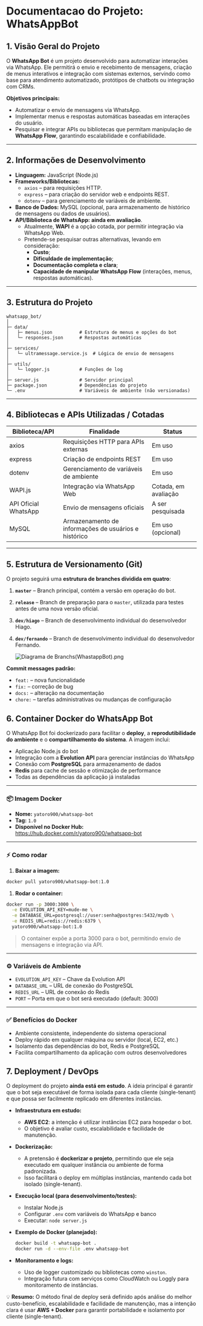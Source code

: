 # Documentacao do Projeto: WhatsAppBot

## 1. Visão Geral do Projeto

O **WhatsApp Bot** é um projeto desenvolvido para automatizar interações via WhatsApp. Ele permitirá o envio e recebimento de mensagens, criação de menus interativos e integração com sistemas externos, servindo como base para atendimento automatizado, protótipos de chatbots ou integração com CRMs.

**Objetivos principais:**

- Automatizar o envio de mensagens via WhatsApp.
- Implementar menus e respostas automáticas baseadas em interações do usuário.
- Pesquisar e integrar APIs ou bibliotecas que permitam manipulação de **WhatsApp Flow**, garantindo escalabilidade e confiabilidade.

---

## 2. Informações de Desenvolvimento

- **Linguagem:** JavaScript (Node.js)
- **Frameworks/Bibliotecas:**
    - `axios` – para requisições HTTP.
    - `express` – para criação do servidor web e endpoints REST.
    - `dotenv` – para gerenciamento de variáveis de ambiente.
- **Banco de Dados:** MySQL (opcional, para armazenamento de histórico de mensagens ou dados de usuários).
- **API/Biblioteca de WhatsApp:** **ainda em avaliação**.
    - Atualmente, **WAPI** é a opção cotada, por permitir integração via WhatsApp Web.
    - Pretende-se pesquisar outras alternativas, levando em consideração:
        - **Custo**;
        - **Dificuldade de implementação**;
        - **Documentação completa e clara**;
        - **Capacidade de manipular WhatsApp Flow** (interações, menus, respostas automáticas).

---

## 3. Estrutura do Projeto

```
whatsapp_bot/
│
├─ data/
│   ├─ menus.json          # Estrutura de menus e opções do bot
│   └─ responses.json      # Respostas automáticas
│
├─ services/
│   └─ ultramessage.service.js  # Lógica de envio de mensagens
│
├─ utils/
│   └─ logger.js           # Funções de log
│
├─ server.js               # Servidor principal
├─ package.json            # Dependências do projeto
└─ .env                    # Variáveis de ambiente (não versionadas)

```

---

## 4. Bibliotecas e APIs Utilizadas / Cotadas

| Biblioteca/API | Finalidade | Status |
| --- | --- | --- |
| axios | Requisições HTTP para APIs externas | Em uso |
| express | Criação de endpoints REST | Em uso |
| dotenv | Gerenciamento de variáveis de ambiente | Em uso |
| WAPI.js | Integração via WhatsApp Web | Cotada, em avaliação |
| API Oficial WhatsApp | Envio de mensagens oficiais | A ser pesquisada |
| MySQL | Armazenamento de informações de usuários e histórico | Em uso (opcional) |

---

## 5. Estrutura de Versionamento (Git)

O projeto seguirá uma **estrutura de branches dividida em quatro**:

1. **`master`** – Branch principal, contém a versão em operação do bot.
2. **`release`** – Branch de preparação para o `master`, utilizada para testes antes de uma nova versão oficial.
3. **`dev/hiago`** – Branch de desenvolvimento individual do desenvolvedor Hiago.
4. **`dev/fernando`** – Branch de desenvolvimento individual do desenvolvedor Fernando.
    
    ![Diagrama de Branchs(WhastappBot).png](Diagrama_de_Branchs(WhastappBot).png)
    

**Commit messages padrão:**

- `feat:` – nova funcionalidade
- `fix:` – correção de bug
- `docs:` – alteração na documentação
- `chore:` – tarefas administrativas ou mudanças de configuração

## 6. Container Docker do WhatsApp Bot

O WhatsApp Bot foi dockerizado para facilitar o **deploy**, a **reprodutibilidade do ambiente** e o **compartilhamento do sistema**. A imagem inclui:

- Aplicação Node.js do bot
- Integração com a **Evolution API** para gerenciar instâncias do WhatsApp
- Conexão com **PostgreSQL** para armazenamento de dados
- **Redis** para cache de sessão e otimização de performance
- Todas as dependências da aplicação já instaladas

---

### 📦 Imagem Docker

- **Nome:** `yatoro900/whatsapp-bot`
- **Tag:** `1.0`
- **Disponível no Docker Hub:** https://hub.docker.com/r/yatoro900/whatsapp-bot

---

### ⚡ Como rodar

1. **Baixar a imagem:**

```bash
docker pull yatoro900/whatsapp-bot:1.0

```

1. **Rodar o container:**

```bash
docker run -p 3000:3000 \
  -e EVOLUTION_API_KEY=mude-me \
  -e DATABASE_URL=postgresql://user:senha@postgres:5432/mydb \
  -e REDIS_URL=redis://redis:6379 \
  yatoro900/whatsapp-bot:1.0

```

> O container expõe a porta 3000 para o bot, permitindo envio de mensagens e integração via API.
> 

---

### ⚙️ Variáveis de Ambiente

- `EVOLUTION_API_KEY` – Chave da Evolution API
- `DATABASE_URL` – URL de conexão do PostgreSQL
- `REDIS_URL` – URL de conexão do Redis
- `PORT` – Porta em que o bot será executado (default: 3000)

---

### ✅ Benefícios do Docker

- Ambiente consistente, independente do sistema operacional
- Deploy rápido em qualquer máquina ou servidor (local, EC2, etc.)
- Isolamento das dependências do bot, Redis e PostgreSQL
- Facilita compartilhamento da aplicação com outros desenvolvedores

## 7. Deployment / DevOps

O deployment do projeto **ainda está em estudo**. A ideia principal é garantir que o bot seja executável de forma isolada para cada cliente (single-tenant) e que possa ser facilmente replicado em diferentes instâncias.

- **Infraestrutura em estudo:**
    - **AWS EC2**: a intenção é utilizar instâncias EC2 para hospedar o bot.
    - O objetivo é avaliar custo, escalabilidade e facilidade de manutenção.
- **Dockerização:**
    - A pretensão é **dockerizar o projeto**, permitindo que ele seja executado em qualquer instância ou ambiente de forma padronizada.
    - Isso facilitará o deploy em múltiplas instâncias, mantendo cada bot isolado (single-tenant).
- **Execução local (para desenvolvimento/testes):**
    - Instalar Node.js
    - Configurar `.env` com variáveis do WhatsApp e banco
    - Executar: `node server.js`
- **Exemplo de Docker (planejado):**
    
    ```bash
    docker build -t whatsapp-bot .
    docker run -d --env-file .env whatsapp-bot
    
    ```
    
- **Monitoramento e logs:**
    - Uso de logger customizado ou bibliotecas como `winston`.
    - Integração futura com serviços como CloudWatch ou Loggly para monitoramento de instâncias.

💡 **Resumo:** O método final de deploy será definido após análise do melhor custo-benefício, escalabilidade e facilidade de manutenção, mas a intenção clara é usar **AWS + Docker** para garantir portabilidade e isolamento por cliente (single-tenant).
